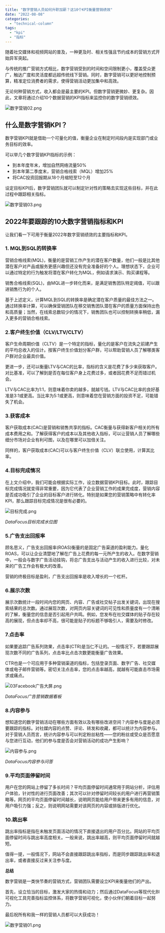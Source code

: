 ```yaml
---
title: "数字营销人员如何升职加薪？这10个KPI衡量营销绩效"
date: "2022-08-08"
categories: 
  - "technical-column"
tags: 
  - "kpi"
  - "指标"
---
```


随着社交媒体和视频网站的普及，一种更及时、相关性强且节约成本的营销方式开始异军突起。

与传统的推广营销方式相比，数字营销受到的时间和空间限制更小，覆盖受众更广，触达广度和灵活度都远超传统线下营销。同时，数字营销可以更好地控制预算，精准定位消费者的需求，使得营销活动更加集中和高效。

无论何种营销方式，收入都会是最主要的KPI。但数字营销更微妙、更复杂。因此，文章将通过介绍10个数据营销的KPI指标来监控你的数字营销绩效。

![数字营销02.png](images/1659967190-02-png.png)

## **什么是数字营销KPI？**

数字营销KPI就是借助一个可量化的值，衡量企业在制定时间段内是实现部门或业务目标的效率。

可以举几个数字营销KPI指标的示例：

- 到本年度年末，增加自然网络流量50%
- 到本年第二季度末，营销合格线索（MQL）增加25%
- 将CAC投资回报期从18个月缩短至12个月

设定目标KPI后，数字营销团队就可以制定针对性的策略去实现这些目标，并在此过程中跟踪相关指标。

![数字营销03.png](images/1659967205-03-png.png)

## **2022年要跟踪的10大数字营销指标和KPI**

让我们看一下可用于衡量2022年数字营销绩效的主要指标和KPI。

### 1\. **MQL到SQL的转换率**

营销合格线索(MQL)，衡量的是营销工作产生的潜在客户数量，他们一般是比其他潜在客户对产品或服务更感兴趣但还没有完全准备好的个人。理想状态下，企业可以通过特定的行为触发将潜在客户转化为MQL，例如请求演示、购买课程等。

销售合格线索(SQL)，由MQL进一步转化而来，是满足销售团队特定阈值，可以跟进销售行为的个人。

基于上述定义，计算MQL到SQL的转换率是确定潜在客户质量的最佳方法之一。通过转换率计算，可以确保营销团队在移交销售团队潜在客户的质量方面保持出色和高质量；当然，在线索总数较少的情况下，销售团队也可以控制转换率稍低，漏入更多的营销合格线索。

### **2.客户终生价值（CLV/LTV/CLTV）**

客户生命周期价值（CLTV）是一个特定的指标，量化的是客户在流失之前建产生的平均总收入的估计。按客户终生价值划分客户群，可以帮助营销人员了解哪类客户群对企业最具价值。

更进一步，还可以衡量LTV与CAC的比率，指标的含义是花费了多少来获取客户。对比基准，可以了解到是否在每位客户身上花费过多，或者因花费不足而错过机会。

LTV与CAC比率为1:1，则意味着你卖的越多，就越亏钱。LTV与CAC比率的良好基准是3:1或更高。当比率为5:1或更高，则意味着您在营销方面的投资不足，可能错失了机会。

### **3.获客成本**

客户获取成本(CAC)是营销和销售共享的指标。CAC衡量与获得新客户相关的所有成本费用之和。了解获得客户的成本以及其他收入指标，可以让营销人员了解哪些细分市场对企业有利可图，以及在哪里可以加倍关注。

同样的，客户获取成本(CAC)可以与客户终生价值（CLV）联立使用，计算其比率。

### **4.目标完成情况**

在上文介绍中，我们可能会根据实际工作，设立数据营销KPI目标。此时，跟踪目标完成情况就变得非常重要，因为它代表了企业营销工作的成果完成度，营销内容是否成功吸引了企业的目标客户进行转化。特别是如果您的营销策略中有转化率KPI，那么跟踪目标完成情况是很有必要的。

![目标完成.png](images/1659967210-png.png)

_DataFocus目标完成水位图_

### **5.广告支出回报率**

顾名思义，广告支出回报率(ROAS)衡量的是固定广告渠道的盈利能力。量化ROAS，可以让企业清楚地了解在广告上花费的每一元所产生的收入。在数字营销中，一般会与数字广告活动挂钩，将总广告支出与活动产生的收入进行比较，对未来的广告工作会有极大的改善。

营销的终极目标是盈利，广告支出回报率是收入增长的一个杠杆。

### **6.展示次数**

展示次数统计一段时间内您的网页、内容、广告或社交帖子出发关键词，出现在搜索结果的总次数。通过展现次数，对网页内容关键词的可见性和质量度有一个清晰的了解，衡量您的信息是否引起用户共鸣。例如，您发布在社交媒体的贴子存在较高的展现，但点击率却不高，很可能是贴子的标题不够吸引人，需要及时修改。

### **7.点击率**

如果要追踪广告系列效果，点击率(CTR)是当仁不让的。一般情况下，若要跟踪展现次数不同的广告系列，点击率比点击次数更能衡量广告效果。

CTR也是一个可应用于多种营销渠道的指标，包括登录页面、数字广告、社交媒体或电子邮件营销等。密切关注点击率，您的点击率越高，就越有可能直击市场需求或痛点。

![03Facebook广告大屏.png](images/1659967214-03facebook-png.png)

_DataFocus广告营销数据看板_

### **8.内容参与**

想知道您的数字营销活动在哪些方面有效以及有哪些改进空间？内容参与度是必须要跟踪的指标。对社媒内容的点赞、评论、转发和收藏，都可以统计为内容参与。对于营销人员而言，统计内容参与可以判定粉丝粘性——您的粉丝或受众是否愿意与您进行互动，他们的参与度是否会对营销活动的成功产生影响？

![内容参与.png](images/1659967219-png.png)

_DataFocus内容参与问答_

### **9.平均页面停留时间**

用户在您的网站上停留了多长时间？平均页面停留时间通常用于网站分析，评估用户体验，针对性的进行页面改善；其次可以针对停留时间较长的用户进行再营销策略等。网页的平均页面停留时间越长，说明网页能给用户带来更多有用的信息，对用户吸引力强；反之，则说明网站需要对该网页的内容或排版进行优化。

### **10.跳出率**

跳出率指标是指在未触发页面活动的情况下直接退出的用户百分比。网站的平均页面停留时间与跳出率高度相关。一般来说，跳出率越高，则平均页面停留时间就越短。

值得一提，一般情况下，网站不会直接跟踪跳出率指标，而是同步跟踪跳出率和退出率，或者直接反过来关注参与度。

**总结**

数字营销是一类快节奏的营销方式，营销团队需要设立KPI来衡量他们的产出。

首先，设立恰当的目标，激发大家的热情和动力；然后通过DataFocus等现代化BI可视化工具完善指标监控体系，将数字营销可视化，使小伙伴们朝着目标一起努力。

最后祝所有和我一样的营销人员都可以大获成功！

![数字营销01.png](images/1659967220-01-png.png)
